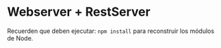 # Webserver + RestServer

Recuerden que deben ejecutar: ```npm install``` para reconstruir los módulos de Node.
